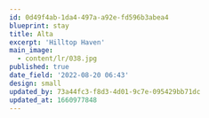 ```yaml
---
id: 0d49f4ab-1da4-497a-a92e-fd596b3abea4
blueprint: stay
title: Alta
excerpt: 'Hilltop Haven'
main_image:
  - content/lr/038.jpg
published: true
date_field: '2022-08-20 06:43'
design: small
updated_by: 73a44fc3-f8d3-4d01-9c7e-095429bb71dc
updated_at: 1660977848
---
```

